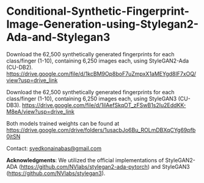 # Conditional-Synthetic-Fingerprint-Image-Generation-using-Stylegan2-Ada-and-Stylegan3
Download the 62,500 synthetically generated fingerprints for each class/finger (1-10), containing 6,250 images each, using StyleGAN2-Ada (CU-DB2).
https://drive.google.com/file/d/1kcBM9Op8boF7uZmpxX1aMEYgd8IF7xOQ/view?usp=drive_link

Download the 62,500 synthetically generated fingerprints for each class/finger (1-10), containing 6,250 images each, using StyleGAN3 (CU-DB3).
https://drive.google.com/file/d/1ilAefSkqOT_zFSwB1s2Iu2EddKK-M8eA/view?usp=drive_link

Both models trained weights can be found at
https://drive.google.com/drive/folders/1usacbJo6Bu_ROLmDBXqCYg69pfb0jtSN

Contact: syedkonainabas@gmail.com

**Acknowledgments**:
We utilized the official implementations of StyleGAN2-ADA (https://github.com/NVlabs/stylegan2-ada-pytorch) and StyleGAN3 (https://github.com/NVlabs/stylegan3).
